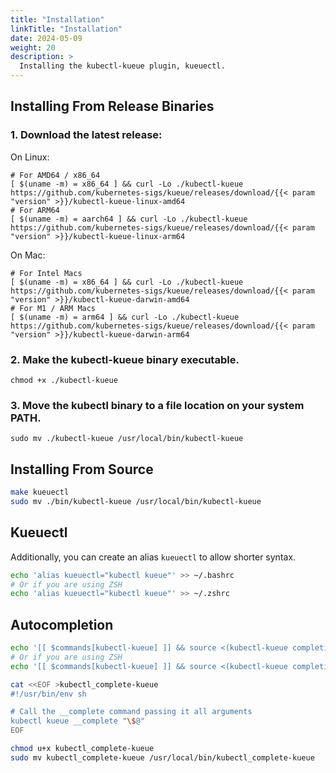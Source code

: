 ```yaml
---
title: "Installation"
linkTitle: "Installation"
date: 2024-05-09
weight: 20
description: >
  Installing the kubectl-kueue plugin, kueuectl.
---
```


## Installing From Release Binaries

### 1. Download the latest release:

On Linux:
```shell
# For AMD64 / x86_64
[ $(uname -m) = x86_64 ] && curl -Lo ./kubectl-kueue https://github.com/kubernetes-sigs/kueue/releases/download/{{< param "version" >}}/kubectl-kueue-linux-amd64
# For ARM64
[ $(uname -m) = aarch64 ] && curl -Lo ./kubectl-kueue https://github.com/kubernetes-sigs/kueue/releases/download/{{< param "version" >}}/kubectl-kueue-linux-arm64
```

On Mac:
```shell
# For Intel Macs
[ $(uname -m) = x86_64 ] && curl -Lo ./kubectl-kueue https://github.com/kubernetes-sigs/kueue/releases/download/{{< param "version" >}}/kubectl-kueue-darwin-amd64
# For M1 / ARM Macs
[ $(uname -m) = arm64 ] && curl -Lo ./kubectl-kueue https://github.com/kubernetes-sigs/kueue/releases/download/{{< param "version" >}}/kubectl-kueue-darwin-arm64
```

### 2. Make the kubectl-kueue binary executable.

```shell
chmod +x ./kubectl-kueue
```

### 3. Move the kubectl binary to a file location on your system PATH.

```shell
sudo mv ./kubectl-kueue /usr/local/bin/kubectl-kueue
```

## Installing From Source

```bash
make kueuectl
sudo mv ./bin/kubectl-kueue /usr/local/bin/kubectl-kueue
```

## Kueuectl

Additionally, you can create an alias `kueuectl` to allow shorter syntax.

```bash
echo 'alias kueuectl="kubectl kueue"' >> ~/.bashrc
# Or if you are using ZSH
echo 'alias kueuectl="kubectl kueue"' >> ~/.zshrc
```

## Autocompletion

```bash
echo '[[ $commands[kubectl-kueue] ]] && source <(kubectl-kueue completion bash)' >> ~/.bashrc
# Or if you are using ZSH
echo '[[ $commands[kubectl-kueue] ]] && source <(kubectl-kueue completion zsh)' >> ~/.zshrc

cat <<EOF >kubectl_complete-kueue
#!/usr/bin/env sh

# Call the __complete command passing it all arguments
kubectl kueue __complete "\$@"
EOF

chmod u+x kubectl_complete-kueue
sudo mv kubectl_complete-kueue /usr/local/bin/kubectl_complete-kueue
```